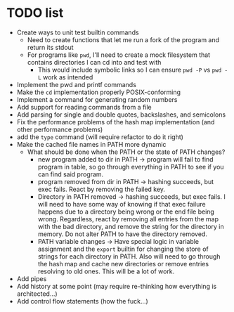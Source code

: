 # TODO list
* Create ways to unit test builtin commands
  * Need to create functions that let me run a fork of the program and return its stdout
  * For programs like `pwd`, I'll need to create a mock filesystem that contains directories I can 
    cd into and test with
    * This would include symbolic links so I can ensure `pwd -P` vs `pwd -L` work as intended
* Implement the pwd and printf commands
* Make the `cd` implementation properly POSIX-conforming
* Implement a command for generating random numbers
* Add support for reading commands from a file
* Add parsing for single and double quotes, backslashes, and semicolons
* Fix the performance problems of the hash map implementation (and other performance problems)
* add the `type` command (will require refactor to do it right)
* Make the cached file names in PATH more dynamic
  * What should be done when the PATH or the state of PATH changes?
    * new program added to dir in PATH -> program will fail to find program in table, so go through
      everything in PATH to see if you can find said program.
    * program removed from dir in PATH -> hashing succeeds, but exec fails. React by removing the
      failed key.
    * Directory in PATH removed -> hashing succeeds, but exec fails. I will need to have some way
      of knowing if that  exec failure happens due to a directory being wrong or the end file being
      wrong. Regardless, react by removing all entries from the map with the bad directory, and
      remove the string for the directory in memory. Do not alter PATH to have the directory
      removed.
    * PATH variable changes -> Have special logic in variable assignment and the `export` builtin
      for changing the store of strings for each directory in PATH. Also will need to go through the
      hash map and cache new directories or remove entries resolving to old ones. This will be a lot
      of work.
* Add pipes
* Add history at some point (may require re-thinking how everything is architected...)
* Add control flow statements (how the fuck...)
